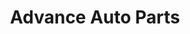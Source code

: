 ---
title: "Advance Auto Parts"
url: /baltimore/advance-auto-parts-edmondson-avenue/
shop: car parts
---